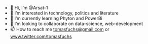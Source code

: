 
- 👋 Hi, I’m @Arsat-1
- 👀 I’m interested in technology, politics and literature
- 🌱 I’m currently learning Phyton and PowerBi
- 💞️ I’m looking to collaborate on data-science, web-development
- 📫 How to reach me tomasfuchs@gmail.com or www.twitter.com/tomasfuchs

<!---
Arsat-1/Arsat-1 is a ✨ special ✨ repository because its `README.md` (this file) appears on your GitHub profile.
You can click the Preview link to take a look at your changes.
--->
